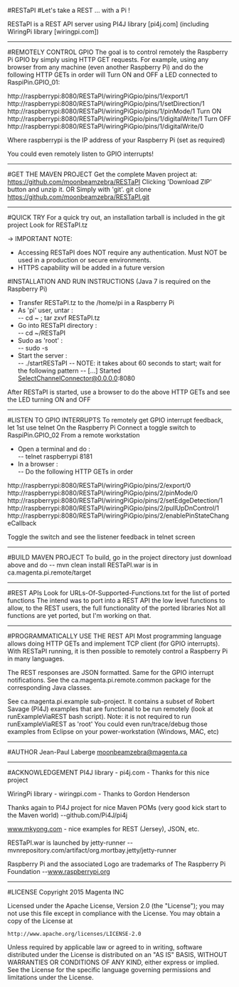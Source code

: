 #RESTaPI
#Let's take a REST ... with a Pi !

RESTaPI is a REST API server using PI4J library [pi4j.com] (including WiringPi library [wiringpi.com])

*********************
#REMOTELY CONTROL GPIO
The goal is to control remotely the Raspberry Pi GPIO by simply using HTTP GET requests.
For example, using any browser from any machine (even another Raspberry Pi) and do the following HTTP GETs in order will
Turn ON and OFF a LED connected to RaspiPin.GPIO_01:

http://raspberrypi:8080/RESTaPI/wiringPiGpio/pins/1/export/1
http://raspberrypi:8080/RESTaPI/wiringPiGpio/pins/1/setDirection/1
http://raspberrypi:8080/RESTaPI/wiringPiGpio/pins/1/pinMode/1
Turn ON
http://raspberrypi:8080/RESTaPI/wiringPiGpio/pins/1/digitalWrite/1
Turn OFF
http://raspberrypi:8080/RESTaPI/wiringPiGpio/pins/1/digitalWrite/0

Where raspberrypi is the IP address of your Raspberry Pi (set as required)

You could even remotely listen to GPIO interrupts!

*********************
#GET THE MAVEN PROJECT
Get the complete Maven project at:
https://github.com/moonbeamzebra/RESTaPI
Clicking 'Download ZIP' button and unzip it.
OR 
Simply with 'git'.
git clone https://github.com/moonbeamzebra/RESTaPI.git


*********
#QUICK TRY
For a quick try out, an installation tarball is included in the git project
Look for RESTaPI.tz

-> IMPORTANT NOTE:
   - Accessing RESTaPI does NOT require any authentication.  Must NOT be used in a production or secure environments.
   - HTTPS capability will be added in a future version

#INSTALLATION AND RUN INSTRUCTIONS 
(Java 7 is required on the Raspberry Pi)
- Transfer RESTaPI.tz to the /home/pi in a Raspberry Pi
- As 'pi' user, untar :                 
-- cd ~ ; tar zxvf RESTaPI.tz
- Go into RESTaPI directory :           
-- cd ~/RESTaPI
- Sudo as 'root' :                      
-- sudo -s
- Start the server :                    
-- ./startRESTaPI
-- NOTE: it takes about 60 seconds to start; wait for the following pattern
-- [...] Started SelectChannelConnector@0.0.0.0:8080

After RESTaPI is started, use a browser to do the above HTTP GETs and see the LED turning ON and OFF


*************************
#LISTEN TO GPIO INTERRUPTS
To remotely get GPIO interrupt feedback, let 1st use telnet
On the Raspberry Pi
     Connect a toggle switch to RaspiPin.GPIO_02
From a remote workstation
- Open a terminal and do :              
-- telnet raspberrypi 8181
- In a browser :                       
-- Do the following HTTP GETs in order

http://raspberrypi:8080/RESTaPI/wiringPiGpio/pins/2/export/0
http://raspberrypi:8080/RESTaPI/wiringPiGpio/pins/2/pinMode/0
http://raspberrypi:8080/RESTaPI/wiringPiGpio/pins/2/setEdgeDetection/1
http://raspberrypi:8080/RESTaPI/wiringPiGpio/pins/2/pullUpDnControl/1
http://raspberrypi:8080/RESTaPI/wiringPiGpio/pins/2/enablePinStateChangeCallback   

Toggle the switch and see the listener feedback in telnet screen


*******************
#BUILD MAVEN PROJECT
To build, go in the project directory just download above and do
-- mvn clean install
RESTaPI.war is in ca.magenta.pi.remote/target


*********
#REST APIs
Look for URLs-Of-Supported-Functions.txt for the list of ported functions
The intend was to port into a REST API the low level functions to allow, to the REST users, the full functionality of the ported libraries
Not all functions are yet ported, but I'm working on that.


*********************************
#PROGRAMMATICALLY USE THE REST API
Most programming language allows doing HTTP GETs and implement TCP client (for GPIO interrupts).  
With RESTaPI running, it is then possible to remotely control a Raspberry Pi in many languages.

The REST responses are JSON formatted.  Same for the GPIO interrupt notifications.
See the ca.magenta.pi.remote.common package for the corresponding Java classes.

See ca.magenta.pi.example sub-project. 
It contains a subset of Robert Savage (PI4J) examples that are functional to be run remotely (look at runExampleViaREST bash script). 
Note: it is not required to run runExampleViaREST as 'root'
You could even run/trace/debug those examples from Eclipse on your power-workstation (Windows, MAC, etc) 
 

******
#AUTHOR
Jean-Paul Laberge <moonbeamzebra@magenta.ca>


*************** 
#ACKNOWLEDGEMENT
PI4J library - pi4j.com - Thanks for this nice project

WiringPi library - wiringpi.com - Thanks to Gordon Henderson

Thanks again to PI4J project for nice Maven POMs (very good kick start to the Maven world)
--github.com/Pi4J/pi4j

www.mkyong.com - nice examples for REST (Jersey), JSON, etc.

RESTaPI.war is launched by jetty-runner
--mvnrepository.com/artifact/org.mortbay.jetty/jetty-runner 

Raspberry Pi and the associated Logo are trademarks of The Raspberry Pi Foundation
--www.raspberrypi.org


*******
#LICENSE
Copyright 2015 Magenta INC

Licensed under the Apache License, Version 2.0 (the "License");
you may not use this file except in compliance with the License.
You may obtain a copy of the License at

    http://www.apache.org/licenses/LICENSE-2.0

Unless required by applicable law or agreed to in writing, software
distributed under the License is distributed on an "AS IS" BASIS,
WITHOUT WARRANTIES OR CONDITIONS OF ANY KIND, either express or implied.
See the License for the specific language governing permissions and
limitations under the License.
